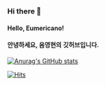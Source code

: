### Hi there 👋

#### Hello, Eumericano!
#### 안녕하세요, 음영현의 깃허브입니다.

[![Anurag's GitHub stats](https://github-readme-stats.vercel.app/api?username=EumYoungHyun)](https://github.com/anuraghazra/github-readme-stats)

[![Hits](https://hits.seeyoufarm.com/api/count/incr/badge.svg?url=https%3A%2F%2Fgithub.com%2FEumYoungHyun&count_bg=%2379C83D&title_bg=%23555555&icon=&icon_color=%23E7E7E7&title=hits&edge_flat=false)](https://hits.seeyoufarm.com)

